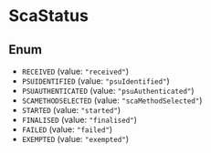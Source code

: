 # ScaStatus

## Enum

* `RECEIVED` (value: `"received"`)
* `PSUIDENTIFIED` (value: `"psuIdentified"`)
* `PSUAUTHENTICATED` (value: `"psuAuthenticated"`)
* `SCAMETHODSELECTED` (value: `"scaMethodSelected"`)
* `STARTED` (value: `"started"`)
* `FINALISED` (value: `"finalised"`)
* `FAILED` (value: `"failed"`)
* `EXEMPTED` (value: `"exempted"`)
